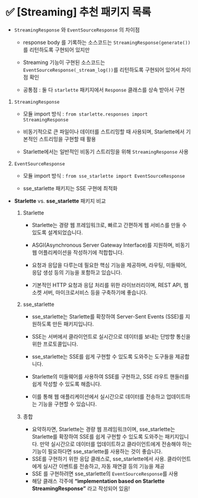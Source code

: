 # ✅ [Streaming] 추천 패키지 목록



- `StreamingResponse` 와 `EventSourceResponse` 의 차이점

  - response body 를 기록하는 소스코드는 `StreamingResponse(generate())` 를 리턴하도록 구현되어 있지만

  - Streaming 기능이 구현된 소스코드는 `EventSourceResponse(_stream_log())`를 리턴하도록 구현되어 있어서 차이점 확인
  - 공통점 : 둘 다 `starlette` 패키지에서 `Response` 클래스를 상속 받아서 구현

1. `StreamingResponse`

   - 모듈 import 방식 : `from starlette.responses import StreamingResponse`

   - 비동기적으로 큰 파일이나 데이터를 스트리밍할 때 사용되며, Starlette에서 기본적인 스트리밍을 구현할 때 활용

   - Starlette에서는 일반적인 비동기 스트리밍을 위해 `StreamingResponse` 사용


2. `EventSourceResponse`
   - 모듈 import 방식 : `from sse_starlette import EventSourceResponse`
   
   - sse_starlette 패키지는 SSE 구현에 최적화
   



- **Starlette** vs. **sse_starlette** 패키지 비교

  1. Starlette

     - Starlette는 경량 웹 프레임워크로, 빠르고 간편하게 웹 서비스를 만들 수 있도록 설계되었습니다.

     - ASGI(Asynchronous Server Gateway Interface)를 지원하며, 비동기 웹 어플리케이션을 작성하기에 적합합니다.

     - 요청과 응답을 다루는데 필요한 핵심 기능을 제공하며, 라우팅, 미들웨어, 응답 생성 등의 기능을 포함하고 있습니다.

     - 기본적인 HTTP 요청과 응답 처리를 위한 라이브러리이며, REST API, 웹소켓 서버, 마이크로서비스 등을 구축하기에 좋습니다.

  2. sse_starlette

     - sse_starlette는 Starlette를 확장하여 Server-Sent Events (SSE)를 지원하도록 만든 패키지입니다.

     - SSE는 서버에서 클라이언트로 실시간으로 데이터를 보내는 단방향 통신을 위한 프로토콜입니다.

     - sse_starlette는 SSE를 쉽게 구현할 수 있도록 도와주는 도구들을 제공합니다.

     - Starlette의 미들웨어를 사용하여 SSE를 구현하고, SSE 라우트 핸들러를 쉽게 작성할 수 있도록 해줍니다.

     - 이를 통해 웹 애플리케이션에서 실시간으로 데이터를 전송하고 업데이트하는 기능을 구현할 수 있습니다.

  3. 종합

     - 요약하자면, Starlette는 경량 웹 프레임워크이며, sse_starlette는 Starlette를 확장하여 SSE를 쉽게 구현할 수 있도록 도와주는 패키지입니다. 만약 실시간으로 데이터를 업데이트하고 클라이언트에게 전송해야 하는 기능이 필요하다면 sse_starlette를 사용하는 것이 좋습니다.
     - SSE를 구현하기 위한 응답 클래스로, sse_starlette에서 사용. 클라이언트에게 실시간 이벤트를 전송하고, 자동 재연결 등의 기능을 제공
     - SSE 를 구현하려면 sse_starlette의 `EventSourceResponse`를 사용
     - 해당 클래스 각주에 **“implementation based on Starlette StreamingResponse”** 라고 작성되어 있음!

